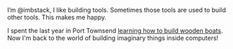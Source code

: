 I’m @imbstack, I like building tools. Sometimes those tools are used to build other tools. This makes me happy.

I spent the last year in Port Townsend [learning how to build wooden boats](https://nwswb.canto.com/v/TrollerConstruction/album/PF9A4?from_main_library&display=curatedView&viewIndex=0). Now I'm back to the world of building imaginary things inside computers! 
